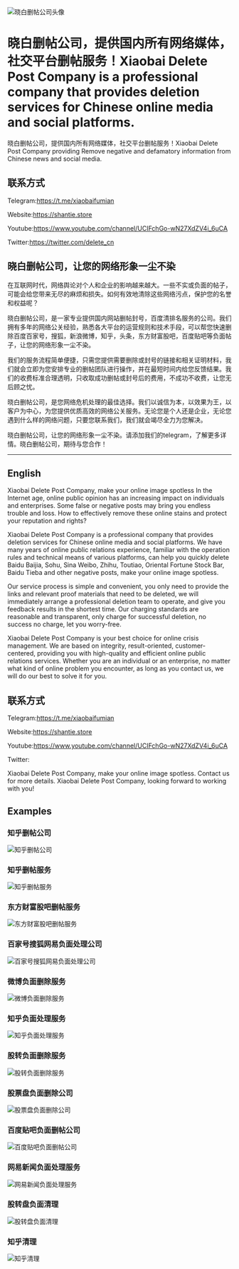 ![晓白删帖公司头像](https://github.com/xiaobaishantie/shantie-service/assets/134913089/6295657b-3bff-48be-aeef-d3f618b347c0)
# 晓白删帖公司，提供国内所有网络媒体，社交平台删帖服务！Xiaobai Delete Post Company is a professional company that provides deletion services for Chinese online media and social platforms.
晓白删帖公司，提供国内所有网络媒体，社交平台删帖服务！Xiaobai Delete Post Company providing Remove negative and defamatory information from Chinese news and social media.

## 联系方式
Telegram:https://t.me/xiaobaifumian

Website:https://shantie.store

Youtube:https://www.youtube.com/channel/UCIFchGo-wN27XdZV4i_6uCA

Twitter:https://twitter.com/delete_cn

## 晓白删帖公司，让您的网络形象一尘不染

在互联网时代，网络舆论对个人和企业的影响越来越大。一些不实或负面的帖子，可能会给您带来无尽的麻烦和损失。如何有效地清除这些网络污点，保护您的名誉和权益呢？

晓白删帖公司，是一家专业提供国内网站删帖封号，百度清排名服务的公司。我们拥有多年的网络公关经验，熟悉各大平台的运营规则和技术手段，可以帮您快速删除百度百家号，搜狐，新浪微博，知乎，头条，东方财富股吧，百度贴吧等负面帖子，让您的网络形象一尘不染。

我们的服务流程简单便捷，只需您提供需要删除或封号的链接和相关证明材料，我们就会立即为您安排专业的删帖团队进行操作，并在最短时间内给您反馈结果。我们的收费标准合理透明，只收取成功删帖或封号后的费用，不成功不收费，让您无后顾之忧。

晓白删帖公司，是您网络危机处理的最佳选择。我们以诚信为本，以效果为王，以客户为中心，为您提供优质高效的网络公关服务。无论您是个人还是企业，无论您遇到什么样的网络问题，只要您联系我们，我们就会竭尽全力为您解决。

晓白删帖公司，让您的网络形象一尘不染。请添加我们的telegram，了解更多详情。晓白删帖公司，期待与您合作！

---
## English
Xiaobai Delete Post Company, make your online image spotless
In the Internet age, online public opinion has an increasing impact on individuals and enterprises. Some false or negative posts may bring you endless trouble and loss. How to effectively remove these online stains and protect your reputation and rights?

Xiaobai Delete Post Company is a professional company that provides deletion services for Chinese online media and social platforms. We have many years of online public relations experience, familiar with the operation rules and technical means of various platforms, can help you quickly delete Baidu Baijia, Sohu, Sina Weibo, Zhihu, Toutiao, Oriental Fortune Stock Bar, Baidu Tieba and other negative posts, make your online image spotless.

Our service process is simple and convenient, you only need to provide the links and relevant proof materials that need to be deleted, we will immediately arrange a professional deletion team to operate, and give you feedback results in the shortest time. Our charging standards are reasonable and transparent, only charge for successful deletion, no success no charge, let you worry-free.

Xiaobai Delete Post Company is your best choice for online crisis management. We are based on integrity, result-oriented, customer-centered, providing you with high-quality and efficient online public relations services. Whether you are an individual or an enterprise, no matter what kind of online problem you encounter, as long as you contact us, we will do our best to solve it for you.


## 联系方式
Telegram:https://t.me/xiaobaifumian

Website:https://shantie.store

Youtube:https://www.youtube.com/channel/UCIFchGo-wN27XdZV4i_6uCA

Twitter:

Xiaobai Delete Post Company, make your online image spotless. Contact us for more details. Xiaobai Delete Post Company, looking forward to working with you!

## Examples

### 知乎删帖公司
![知乎删帖公司](https://github.com/xiaobaishantie/shantie-service/assets/134913089/6d019f45-364f-4281-aea1-f38f25163580)
### 知乎删帖服务
![知乎删帖服务](https://github.com/xiaobaishantie/shantie-service/assets/134913089/ef0639cc-0dee-42bd-b305-353248511ada)
### 东方财富股吧删帖服务
![东方财富股吧删帖服务](https://github.com/xiaobaishantie/shantie-service/assets/134913089/306aa3a3-827c-4d22-8310-a8544a5ecea5)
### 百家号搜狐网易负面处理公司
![百家号搜狐网易负面处理公司](https://github.com/xiaobaishantie/shantie-service/assets/134913089/f03288d1-8c95-4e27-8f21-65a5c6a87d78)
### 微博负面删除服务
![微博负面删除服务](https://github.com/xiaobaishantie/shantie-service/assets/134913089/5b544eb0-7c97-4441-98c9-5227aacdc826)
### 知乎负面处理服务
![知乎负面处理服务](https://github.com/xiaobaishantie/shantie-service/assets/134913089/2e9f3294-2ff3-4800-9389-6c66c622a835)
### 股转负面删除服务
![股转负面删除服务](https://github.com/xiaobaishantie/shantie-service/assets/134913089/2a6981cf-db2d-413a-9bca-06eeeb763b37)
### 股票盘负面删除公司
![股票盘负面删除公司](https://github.com/xiaobaishantie/shantie-service/assets/134913089/c71c29c3-c43b-41a4-b01d-afcd60ec06c6)
### 百度贴吧负面删帖公司
![百度贴吧负面删帖公司](https://github.com/xiaobaishantie/shantie-service/assets/134913089/21039b40-9545-412c-9a2f-ef5d94afa704)
### 网易新闻负面处理服务
![网易新闻负面处理服务](https://github.com/xiaobaishantie/shantie-service/assets/134913089/9940caa9-23a9-4de5-bd27-5697a3068920)
### 股转盘负面清理
![股转盘负面清理](https://github.com/xiaobaishantie/shantie-service/assets/134913089/824bb4dc-b396-439e-8135-a0ccd2521cc4)
### 知乎清理
![知乎清理](https://github.com/xiaobaishantie/shantie-service/assets/134913089/d61d6d73-5e0e-49fc-816f-3ebf444ad45a)


